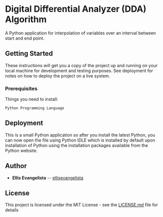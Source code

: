 # Digital Differential Analyzer (DDA) Algorithm 
A Python application for interpolation of variables over an interval between start and end point.

## Getting Started 
These instructions will get you a copy of the project up and running on your local machine for development and testing purposes. See deployment for notes on how to deploy the project on a live system.

### Prerequisites
Things you need to install:
```
Python Programming Language
```
## Deployment
This is a small Python application so after you install the latest Python, you can now open the file using Python IDLE which is installed by default upon installation of Python using the installation packages available from the Python website.

## Author
* **Ellis Evangelista** -- [ellisevangelista](https://github.com/ellisevangelista)

## License
This project is licensed under the MIT License - see the [LICENSE.md](LICENSE.md) file for details

